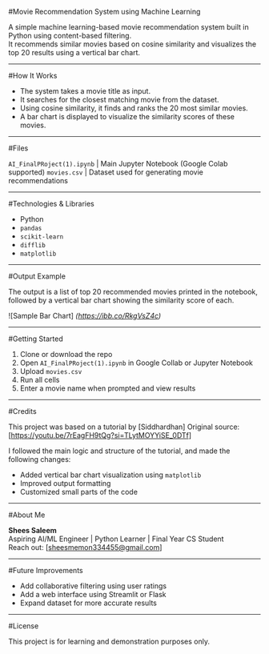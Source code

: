 #Movie Recommendation System using Machine Learning

A simple machine learning-based movie recommendation system built in Python using content-based filtering.  
It recommends similar movies based on cosine similarity and visualizes the top 20 results using a vertical bar chart.

---

#How It Works

- The system takes a movie title as input.
- It searches for the closest matching movie from the dataset.
- Using cosine similarity, it finds and ranks the 20 most similar movies.
- A bar chart is displayed to visualize the similarity scores of these movies.

---

#Files

`AI_FinalPRoject(1).ipynb` | Main Jupyter Notebook (Google Colab supported)
`movies.csv` | Dataset used for generating movie recommendations

---

#Technologies & Libraries

- Python
- `pandas`
- `scikit-learn`
- `difflib`
- `matplotlib`

---

#Output Example

The output is a list of top 20 recommended movies printed in the notebook,  
followed by a vertical bar chart showing the similarity score of each.

![Sample Bar Chart]
_(https://ibb.co/RkgVsZ4c)_

---

#Getting Started

1. Clone or download the repo
2. Open `AI_FinalPRoject(1).ipynb` in Google Collab or Jupyter Notebook
3. Upload `movies.csv`
4. Run all cells
5. Enter a movie name when prompted and view results

---

#Credits

This project was based on a tutorial by [Siddhardhan]
Original source: [https://youtu.be/7rEagFH9tQg?si=TLytMOYYiSE_0DTf]

I followed the main logic and structure of the tutorial, and made the following changes:
- Added vertical bar chart visualization using `matplotlib`
- Improved output formatting
- Customized small parts of the code

---

#About Me

**Shees Saleem**  
Aspiring AI/ML Engineer | Python Learner | Final Year CS Student  
Reach out: [sheesmemon334455@gmail.com]

---

#Future Improvements

- Add collaborative filtering using user ratings
- Add a web interface using Streamlit or Flask
- Expand dataset for more accurate results

---

#License

This project is for learning and demonstration purposes only.
